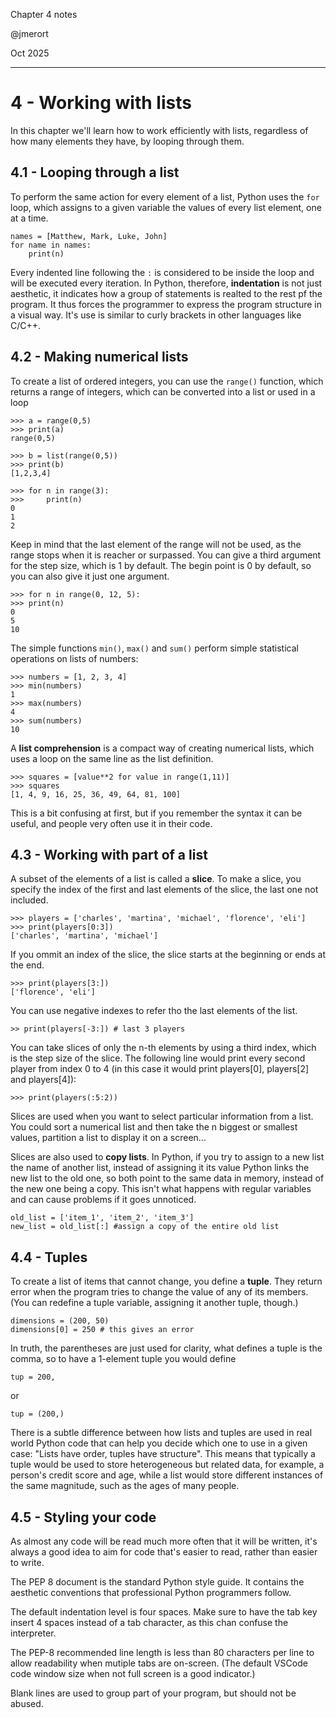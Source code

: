 Chapter 4 notes

@jmerort

Oct 2025
___

# 4 - Working with lists
In this chapter we'll learn how to work efficiently with lists, regardless of how many elements they have, by looping through them.

## 4.1 - Looping through a list
To perform the same action for every element of a list, Python uses the `for` loop, which assigns to a given variable the values of every list element, one at a time. 
```
names = [Matthew, Mark, Luke, John]
for name in names:
	print(n)
```
Every indented line following the `:` is considered to be inside the loop and will be executed every iteration. In Python, therefore, **indentation** is not just aesthetic, it indicates how a group of statements is realted to the rest pf the program. It thus forces the programmer to express the program structure in a visual way. It's use is similar to curly brackets in other languages like C/C++.

## 4.2 - Making numerical lists
To create a list of ordered integers, you can use the `range()` function, which returns a range of integers, which can be converted into a list or used in a loop
```
>>> a = range(0,5)
>>> print(a)
range(0,5)

>>> b = list(range(0,5))
>>> print(b)
[1,2,3,4]

>>> for n in range(3):
>>> 	print(n)
0
1
2
```
Keep in mind that the last element of the range will not be used, as the range stops when it is reacher or surpassed. You can give a third argument for the step size, which is 1 by default. The begin point is 0 by default, so you can also give it just one argument.
```
>>> for n in range(0, 12, 5):
>>>	print(n)
0
5
10
```

The simple functions `min()`, `max()` and `sum()` perform simple statistical operations on lists of numbers:
```
>>> numbers = [1, 2, 3, 4]
>>> min(numbers)
1
>>> max(numbers)
4
>>> sum(numbers)
10
```

A **list comprehension** is a compact way of creating numerical lists, which uses a loop on the same line as the list definition.
```
>>> squares = [value**2 for value in range(1,11)]
>>> squares
[1, 4, 9, 16, 25, 36, 49, 64, 81, 100]
```
This is a bit confusing at first, but if you remember the syntax it can be useful, and  people very often use it in their code.

## 4.3 - Working with part of a list
A subset of the elements of a list is called a **slice**. To make a slice, you specify the index of the first and last elements of the slice, the last one not included. 
```
>>> players = ['charles', 'martina', 'michael', 'florence', 'eli']
>>> print(players[0:3])
['charles', 'martina', 'michael']
```
If you ommit an index of the slice, the slice starts at the beginning or ends at the end.
```
>>> print(players[3:])
['florence', 'eli']
```
You can use negative indexes to refer tho the last elements of the list.
```
>> print(players[-3:]) # last 3 players
```
You can take slices of only the n-th elements by using a third index, which is the step size of the slice. The following line would print every second player from index 0 to 4 (in this case it would print players[0], players[2] and players[4]):
```
>>> print(players(:5:2))
```
Slices are used when you want to select particular information from a list. You could sort a numerical list and then take the n biggest or smallest values, partition a list to display it on a screen...

Slices are also used to **copy lists**. In Python, if you try to assign to a new list the name of another list, instead of assigning it its value Python links the new list to the old one, so both point to the same data in memory, instead of the new one being a copy. This isn't what happens with regular variables and can cause problems if it goes unnoticed. 
```
old_list = ['item_1', 'item_2', 'item_3']
new_list = old_list[:] #assign a copy of the entire old list
```

## 4.4 - Tuples
To create a list of items that cannot change, you define a **tuple**. They return error when the program tries to change the value of any of its members. (You can redefine a tuple variable, assigning it another tuple, though.)
```
dimensions = (200, 50)
dimensions[0] = 250 # this gives an error
```
In truth, the parentheses are just used for clarity, what defines a tuple is the comma, so to have a 1-element tuple you would define 
```
tup = 200,
```
or
```
tup = (200,)
```

There is a subtle difference between how lists and tuples are used in real world Python code that can help you decide which one to use in a given case: "Lists have order, tuples have structure". This means that typically a tuple would be used to store heterogeneous but related data, for example, a person's credit score and age, while a list would store different instances of the same magnitude, such as the ages of many people.

## 4.5 - Styling your code
As almost any code will be read much more often that it will be written, it's always a good idea to aim for code that's easier to read, rather than easier to write. 

The PEP 8 document is the standard Python style guide. It contains the aesthetic conventions that professional Python programmers follow. 

The default indentation level is four spaces. Make sure to have the tab key insert 4 spaces instead of a tab character, as this chan confuse the interpreter. 

The PEP-8 recommended line length is less than 80 characters per line to allow readability when mutiple tabs are on-screen. (The default VSCode code window size when not full screen is a good indicator.)

Blank lines are used to group part of your program, but should not be abused. 
